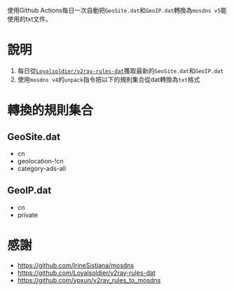 使用Github Actions每日一次自動把`GeoSite.dat`和`GeoIP.dat`轉換為`mosdns v5`能使用的txt文件。

# 說明
1. 每日從[`Loyalsoldier/v2ray-rules-dat`](https://github.com/Loyalsoldier/v2ray-rules-dat/)獲取最新的`GeoSite.dat`和`GeoIP.dat`
2. 使用`mosdns v4`的`unpack`指令把以下的規則集合從dat轉換為`txt`格式
# 轉換的規則集合
## GeoSite.dat
* cn
* geolocation-!cn
* category-ads-all

## GeoIP.dat
* cn
* private

# 感謝
* https://github.com/IrineSistiana/mosdns
* https://github.com/Loyalsoldier/v2ray-rules-dat
* https://github.com/ypxun/v2ray_rules_to_mosdns